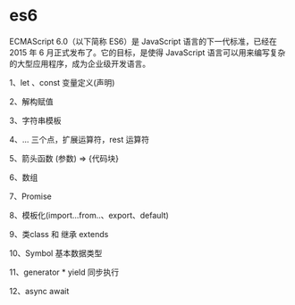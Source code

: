 # es6

ECMAScript 6.0（以下简称 ES6）是 JavaScript 语言的下一代标准，已经在 2015 年 6 月正式发布了。它的目标，是使得 JavaScript 语言可以用来编写复杂的大型应用程序，成为企业级开发语言。

1、let 、const  变量定义(声明)

2、解构赋值

3、字符串模板

4、...  三个点，扩展运算符，rest 运算符

5、箭头函数  (参数) => {代码块}

6、数组

7、Promise

8、模板化(import...from..、export、default)

9、类class 和 继承 extends

10、Symbol  基本数据类型

11、generator   \*  yield  同步执行

12、async  await
